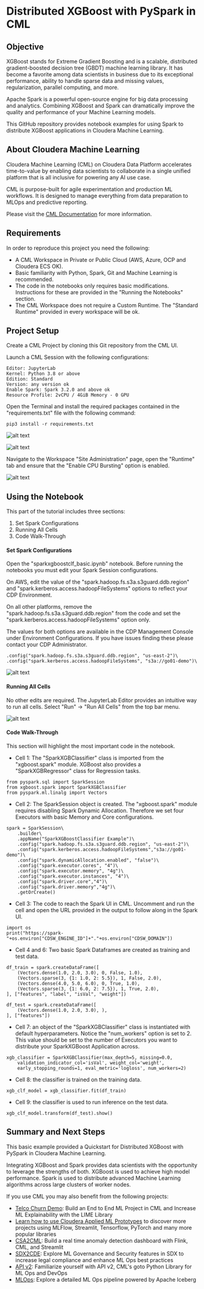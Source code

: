 # Distributed XGBoost with PySpark in CML

## Objective

XGBoost stands for Extreme Gradient Boosting and is a scalable, distributed gradient-boosted decision tree (GBDT) machine learning library. It has become a favorite among data scientists in business due to its exceptional performance, ability to handle sparse data and missing values, regularization, parallel computing, and more.

Apache Spark is a powerful open-source engine for big data processing and analytics. Combining XGBoost and Spark can dramatically improve the quality and performance of your Machine Learning models.

This GitHub repository provides notebook examples for using Spark to distribute XGBoost applications in Cloudera Machine Learning.

## About Cloudera Machine Learning

Cloudera Machine Learning (CML) on Cloudera Data Platform accelerates time-to-value by enabling data scientists to collaborate in a single unified platform that is all inclusive for powering any AI use case.

CML is purpose-built for agile experimentation and production ML workflows. It is designed to manage everything from data preparation to MLOps and predictive reporting.

Please visit the [CML Documentation](https://docs.cloudera.com/machine-learning/cloud/product/topics/ml-product-overview.html) for more information.

## Requirements

In order to reproduce this project you need the following:

* A CML Workspace in Private or Public Cloud (AWS, Azure, OCP and Cloudera ECS OK).
* Basic familiarity with Python, Spark, Git and Machine Learning is recommended.
* The code in the notebooks only requires basic modifications. Instructions for these are provided in the "Running the Notebooks" section.
* The CML Workspace does not require a Custom Runtime. The "Standard Runtime" provided in every workspace will be ok.

## Project Setup

Create a CML Project by cloning this Git repository from the CML UI.

Launch a CML Session with the following configurations:

```
Editor: JupyterLab
Kernel: Python 3.8 or above
Edition: Standard
Version: any version ok
Enable Spark: Spark 3.2.0 and above ok
Resource Profile: 2vCPU / 4GiB Memory - 0 GPU
```

Open the Terminal and install the required packages contained in the "requirements.txt" file with the following command:

```
pip3 install -r requirements.txt
```

![alt text](img/cml_terminal.png)

![alt text](img/cml_terminal_2.png)

Navigate to the Workspace "Site Administration" page, open the "Runtime" tab and ensure that the "Enable CPU Bursting" option is enabled.

![alt text](img/site_admin.png)

## Using the Notebook

This part of the tutorial includes three sections:

1. Set Spark Configurations
2. Running All Cells
3. Code Walk-Through

#### Set Spark Configurations

Open the "sparkxgboostclf_basic.ipynb" notebook. Before running the notebooks you must edit your Spark Session configurations.

On AWS, edit the value of the "spark.hadoop.fs.s3a.s3guard.ddb.region" and "spark.kerberos.access.hadoopFileSystems" options to reflect your CDP Environment.

On all other platforms, remove the "spark.hadoop.fs.s3a.s3guard.ddb.region" from the code and set the "spark.kerberos.access.hadoopFileSystems" option only.

The values for both options are available in the CDP Management Console under Environment Configurations. If you have issues finding these please contact your CDP Administrator.   

```
.config("spark.hadoop.fs.s3a.s3guard.ddb.region", "us-east-2")\
.config("spark.kerberos.access.hadoopFileSystems", "s3a://go01-demo")\
```

![alt text](img/notebook_2.png)

#### Running All Cells

No other edits are required. The JupyterLab Editor provides an intuitive way to run all cells. Select "Run" -> "Run All Cells" from the top bar menu.

![alt text](img/notebook_1.png)

#### Code Walk-Through

This section will highlight the most important code in the notebook.

* Cell 1: The "SparkXGBClassifier" class is imported from the "xgboost.spark" module. XGBoost also provides a "SparkXGBRegressor" class for Regression tasks.

```
from pyspark.sql import SparkSession
from xgboost.spark import SparkXGBClassifier
from pyspark.ml.linalg import Vectors
```

* Cell 2: The SparkSession object is created. The "xgboost.spark" module requires disabling Spark Dynamic Allocation. Therefore we set four Executors with basic Memory and Core configurations.

```
spark = SparkSession\
    .builder\
    .appName("SparkXGBoostClassifier Example")\
    .config("spark.hadoop.fs.s3a.s3guard.ddb.region", "us-east-2")\
    .config("spark.kerberos.access.hadoopFileSystems","s3a://go01-demo")\
    .config("spark.dynamicAllocation.enabled", "false")\
    .config("spark.executor.cores", "4")\
    .config("spark.executor.memory", "4g")\
    .config("spark.executor.instances", "4")\
    .config("spark.driver.core","4")\
    .config("spark.driver.memory","4g")\
    .getOrCreate()
```

* Cell 3: The code to reach the Spark UI in CML. Uncomment and run the cell and open the URL provided in the output to follow along in the Spark UI.

```
import os
print("https://spark-"+os.environ["CDSW_ENGINE_ID"]+"."+os.environ["CDSW_DOMAIN"])
```

* Cell 4 and 6: Two basic Spark Dataframes are created as training and test data.

```
df_train = spark.createDataFrame([
    (Vectors.dense(1.0, 2.0, 3.0), 0, False, 1.0),
    (Vectors.sparse(3, {1: 1.0, 2: 5.5}), 1, False, 2.0),
    (Vectors.dense(4.0, 5.0, 6.0), 0, True, 1.0),
    (Vectors.sparse(3, {1: 6.0, 2: 7.5}), 1, True, 2.0),
], ["features", "label", "isVal", "weight"])

df_test = spark.createDataFrame([
    (Vectors.dense(1.0, 2.0, 3.0), ),
], ["features"])
```

* Cell 7: an object of the "SparkXGBClassifier" class is instantiated with default hyperparameters. Notice the "num_workers" option is set to 2. This value should be set to the number of Executors you want to distribute your SparkXGBoost Application across.

```
xgb_classifier = SparkXGBClassifier(max_depth=5, missing=0.0,
    validation_indicator_col='isVal', weight_col='weight',
    early_stopping_rounds=1, eval_metric='logloss', num_workers=2)
```

* Cell 8: the classifier is trained on the training data.

```
xgb_clf_model = xgb_classifier.fit(df_train)
```

* Cell 9: the classifier is used to run inference on the test data.

```
xgb_clf_model.transform(df_test).show()
```

## Summary and Next Steps

This basic example provided a Quickstart for Distributed XGBoost with PySpark in Cloudera Machine Learning.

Integrating XGBoost and Spark provides data scientists with the opportunity to leverage the strengths of both. XGBoost is used to achieve high model performance. Spark is used to distribute advanced Machine Learning algorithms across large clusters of worker nodes.

If you use CML you may also benefit from the following projects:

* [Telco Churn Demo](https://github.com/pdefusco/CML_AMP_Churn_Prediction): Build an End to End ML Project in CML and Increase ML Explainability with the LIME Library
* [Learn how to use Cloudera Applied ML Prototypes](https://docs.cloudera.com/machine-learning/cloud/applied-ml-prototypes/topics/ml-amps-overview.html) to discover more projects using MLFlow, Streamlit, Tensorflow, PyTorch and many more popular libraries
* [CSA2CML](https://github.com/pdefusco/CSA2CML): Build a real time anomaly detection dashboard with Flink, CML, and Streamlit
* [SDX2CDE](https://github.com/pdefusco/SDX2CDE): Explore ML Governance and Security features in SDX to increase legal compliance and enhance ML Ops best practices
* [API v2](https://github.com/pdefusco/CML_AMP_APIv2): Familiarize yourself with API v2, CML's goto Python Library for ML Ops and DevOps
* [MLOps](https://github.com/pdefusco/MLOps): Explore a detailed ML Ops pipeline powered by Apache Iceberg
